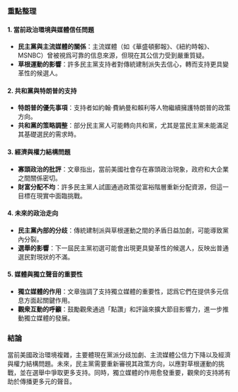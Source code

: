 ### 重點整理

#### 1. **當前政治環境與媒體信任問題**
- **民主黨與主流媒體的關係**：主流媒體（如《華盛頓郵報》、《紐約時報》、MSNBC）曾被視爲可靠的信息來源，但現在其公信力受到嚴重質疑。
- **草根運動的影響**：許多民主黨支持者對傳統建制派失去信心，轉而支持更具變革性的候選人。

#### 2. **共和黨與特朗普的支持**
- **特朗普的優先事項**：支持者如約翰·費納曼和賴利等人物繼續擁護特朗普的政策方向。
- **共和黨的策略調整**：部分民主黨人可能轉向共和黨，尤其是當民主黨未能滿足其基礎選民的需求時。

#### 3. **經濟與權力結構問題**
- **寡頭政治的批評**：文章指出，當前美國社會存在寡頭政治現象，政府和大企業之間關係密切。
- **財富分配不均**：許多民主黨人試圖通過政策從富裕階層重新分配資源，但這一目標在現實中面臨挑戰。

#### 4. **未來的政治走向**
- **民主黨內部的分歧**：傳統建制派與草根運動之間的矛盾日益加劇，可能導致黨內分裂。
- **選舉的影響**：下一屆民主黨初選可能會出現更具變革性的候選人，反映出普通選民對現狀的不滿。

#### 5. **媒體與獨立聲音的重要性**
- **獨立媒體的作用**：文章強調了支持獨立媒體的重要性，認爲它們在提供多元信息方面起關鍵作用。
- **觀衆互動的呼籲**：鼓勵觀衆通過「點讚」和評論來擴大節目影響力，進一步推動獨立媒體的發展。

### 結論
當前美國政治環境複雜，主要體現在黨派分歧加劇、主流媒體公信力下降以及經濟與權力結構問題。未來，民主黨需要重新審視其政策方向，以應對草根運動的挑戰，並在選舉中爭取更多支持。同時，獨立媒體的作用愈發重要，觀衆的支持將有助於傳播更多元的聲音。